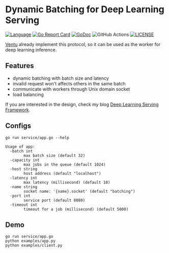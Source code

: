 # Dynamic Batching for Deep Learning Serving

[![Language](https://img.shields.io/badge/Language-Go-blue.svg)](https://golang.org/)
[![Go Report Card](https://goreportcard.com/badge/github.com/kemingy/batching)](https://goreportcard.com/report/github.com/kemingy/batching)
[![GoDoc](https://img.shields.io/badge/Godoc-reference-blue.svg)](https://godoc.org/github.com/kemingy/batching)
![GitHub Actions](https://github.com/kemingy/batching/workflows/Go/badge.svg)
[![LICENSE](https://img.shields.io/github/license/kemingy/batching.svg)](https://github.com/kemingy/batching/blob/master/LICENSE)

[Ventu](https://github.com/kemingy/ventu) already implement this protocol, so it can be used as the worker for deep learning inference.

## Features

* dynamic batching with batch size and latency
* invalid request won't affects others in the same batch
* communicate with workers through Unix domain socket
* load balancing

If you are interested in the design, check my blog [Deep Learning Serving Framework](https://kemingy.github.io/blogs/deep-learning-serving/).

## Configs

```shell script
go run service/app.go --help
```

```
Usage of app:
  -batch int
        max batch size (default 32)
  -capacity int
        max jobs in the queue (default 1024)
  -host string
        host address (default "localhost")
  -latency int
        max latency (millisecond) (default 10)
  -name string
        socket name: '{name}.socket' (default "batching")
  -port int
        service port (default 8080)
  -timeout int
        timeout for a job (millisecond) (default 5000)
```

## Demo

```shell script
go run service/app.go
python examples/app.py
python examples/client.py
```
